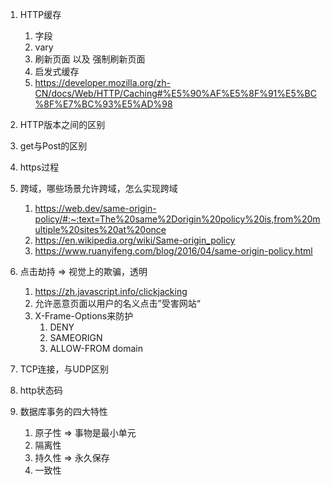1. HTTP缓存
   1. 字段
   2. vary
   3. 刷新页面 以及 强制刷新页面
   4. 启发式缓存
   5. https://developer.mozilla.org/zh-CN/docs/Web/HTTP/Caching#%E5%90%AF%E5%8F%91%E5%BC%8F%E7%BC%93%E5%AD%98

2. HTTP版本之间的区别
3. get与Post的区别
4. https过程
5. 跨域，哪些场景允许跨域，怎么实现跨域
   1. https://web.dev/same-origin-policy/#:~:text=The%20same%2Dorigin%20policy%20is,from%20multiple%20sites%20at%20once
   2. https://en.wikipedia.org/wiki/Same-origin_policy
   3. https://www.ruanyifeng.com/blog/2016/04/same-origin-policy.html

6. 点击劫持 => 视觉上的欺骗，透明
   1. https://zh.javascript.info/clickjacking
   2. 允许恶意页面以用户的名义点击”受害网站“
   3. X-Frame-Options来防护
      1. DENY
      2. SAMEORIGN
      3. ALLOW-FROM domain

7. TCP连接，与UDP区别
8. http状态码
9. 数据库事务的四大特性
   1.  原子性 => 事物是最小单元
   2.  隔离性
   3.  持久性 => 永久保存
   4.  一致性